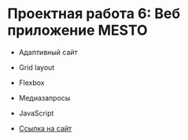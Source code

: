 # Проектная работа 6: Веб приложение MESTO 

* Адаптивный сайт
* Grid layout 
* Flexbox
* Медиазапросы
* JavaScript

* [Ссылка на сайт](https://eddon11.github.io/mesto/index.html)


